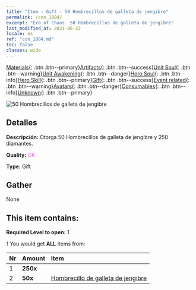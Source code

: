 ```yaml
---
title: "Item - Gift - 50 Hombrecillos de galleta de jengibre"
permalink: /con_1884/
excerpt: "Era of Chaos  50 Hombrecillos de galleta de jengibre"
last_modified_at: 2021-06-22
locale: es
ref: "con_1884.md"
toc: false
classes: wide
---
```

 [Materials](/ItemsES/){: .btn .btn--primary}[Artifacts](/ItemsES/Artifacts/){: .btn .btn--success}[Unit Soul](/ItemsES/UnitSoul/){: .btn .btn--warning}[Unit Awakening](/ItemsES/UnitAwakening/){: .btn .btn--danger}[Hero Soul](/ItemsES/HeroSoul/){: .btn .btn--info}[Hero Skill](/ItemsES/HeroSkill/){: .btn .btn--primary}[Gift](/ItemsES/Gift/){: .btn .btn--success}[Event related](/ItemsES/Events/){: .btn .btn--warning}[Avatars](/ItemsES/Avatars/){: .btn .btn--danger}[Consumables](/ItemsES/Consumables/){: .btn .btn--info}[Unknown](/ItemsES/Unknown/){: .btn .btn--primary}

 ![50 Hombrecillos de galleta de jengibre](/images/t/i_907507.png)

## Detalles
 **Descripción:** Otorga 50 Hombrecillos de galleta de jengibre y 250 diamantes.

 **Quality:** <span style="color: #DA70D6">OK</span>

 **Type:** Gift

## Gather

  None

## This item contains:

 **Required Level to open:** 1

 1 You would get **ALL** items  from:

  | Nr | Amount |     Item    |
  |:---|:-------|:------------|
  | 1 |  **250x** | <i class="fas fa-gem"/> |  | 
  | 2 |  **50x** | [Hombrecillo de galleta de jengibre](/ItemsES/con_1092/) |  | 
